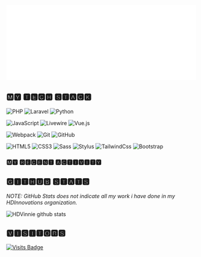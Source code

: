 <div align="center">
	<br>
	<a href="https://github.com/HDVinnie/HDVinnie/blame/master/header.svg">
		<img src="https://raw.githubusercontent.com/HDVinnie/HDVinnie/82c0250c29cdf98fe7476944d3a23607f8e3c7a9/header.svg" width="600" height="200">
	</a>
	<br>
</div>
  
## 🅼🆈 🆃🅴🅲🅷 🆂🆃🅰🅲🅺

![PHP](https://img.shields.io/badge/-PHP-%231572B6?style=flat-square&color=blue&logo=php&logoColor=ffffff)
![Laravel](https://img.shields.io/badge/-Laravel-%231572B6?style=flat-square&color=red&logo=laravel&logoColor=ffffff)
![Python](https://img.shields.io/badge/-Python-%231572B6?style=flat-square&color=teal&logo=python&logoColor=ffffff)

![JavaScript](https://img.shields.io/badge/-JavaScript-%23F7DF1C?style=flat-square&logo=javascript&logoColor=000000&labelColor=%23F7DF1C&color=%23FFCE5A)
![Livewire](https://img.shields.io/badge/-Livewire-%231572B6?style=flat-square&color=blueviolet&logo=laravel-livewire&logoColor=ffffff)
![Vue.js](https://img.shields.io/badge/-Vue.js-%232c3e50?style=flat-square&logo=Vue.js)

![Webpack](https://img.shields.io/badge/-Webpack-%232C3A42?style=flat-square&logo=webpack)
![Git](https://img.shields.io/badge/-Git-%23F05032?style=flat-square&logo=git&logoColor=%23ffffff)
![GitHub](https://img.shields.io/badge/-GitHub-%23F05032?style=flat-square&logo=github&logoColor=%23ffffff&color=grey)

![HTML5](https://img.shields.io/badge/-HTML5-%23E44D27?style=flat-square&logo=html5&logoColor=ffffff)
![CSS3](https://img.shields.io/badge/-CSS3-%231572B6?style=flat-square&logo=css3)
![Sass](https://img.shields.io/badge/-Sass-%23CC6699?style=flat-square&logo=sass&logoColor=ffffff)
![Stylus](https://img.shields.io/badge/-Stylus-%23333333?style=flat-square&logo=stylus)
![TailwindCss](https://img.shields.io/badge/-TailwindCss-%231a202c?style=flat-square&logo=tailwind-css)
![Bootstrap](https://img.shields.io/badge/-Bootstrap-%231a202c?style=flat-square&logo=bootstrap&color=purple)

### 🅼🆈 🆁🅴🅲🅴🅽🆃 🅰🅲🆃🅸🆅🅸🆃🆈

<!--START_SECTION:activity-->

## 🅶🅸🆃🅷🆄🅱 🆂🆃🅰🆃🆂

*NOTE: GitHub Stats does not indicate all my work i have done in my HDInnovations organization.* 

![HDVinnie github stats](https://github-readme-stats.vercel.app/api?username=HDVinnie&show_icons=true&theme=tokyonight)

## 🆅🅸🆂🅸🆃🅾🆁🆂

[![Visits Badge](https://badges.pufler.dev/visits/HDVinnie/HDVinnie)](https://badges.pufler.dev)
